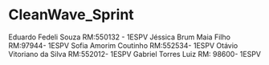# CleanWave_Sprint

Eduardo Fedeli Souza RM:550132 - 1ESPV
Jéssica Brum Maia Filho RM:97944- 1ESPV
Sofia Amorim Coutinho RM:552534- 1ESPV
Otávio Vitoriano da Silva RM:552012- 1ESPV
Gabriel Torres Luiz RM: 98600- 1ESPV
